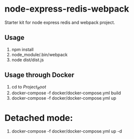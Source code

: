# node-express-redis-webpack
Starter kit for node express redis and webpack project.

## Usage
1. npm install
2. node_module/.bin/webpack
3. node dist/dist.js

## Usage through Docker
1. cd to $Project_Root$
2. docker-compose -f docker/docker-compose.yml build
3. docker-compose -f docker/docker-compose.yml up

# Detached mode:
1. docker-compose -f docker/docker-compose.yml up -d